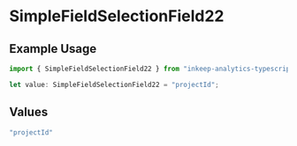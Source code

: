 # SimpleFieldSelectionField22

## Example Usage

```typescript
import { SimpleFieldSelectionField22 } from "inkeep-analytics-typescript/models/components";

let value: SimpleFieldSelectionField22 = "projectId";
```

## Values

```typescript
"projectId"
```